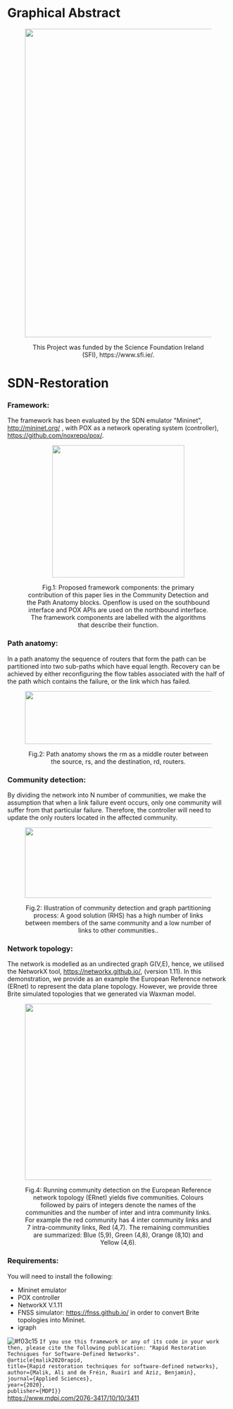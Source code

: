 # Graphical Abstract

<div class="container">
  <div class="subcontainer">
    <figure>
      <p align="center">
      <img  src="https://user-images.githubusercontent.com/12594727/81291894-90dfc400-9062-11ea-8273-49380d922d2b.png" width="700" height="700"/>
      <figcaption><p align="center">This Project was funded by the Science Foundation Ireland (SFI), https://www.sfi.ie/. </figcaption>
    </figure>
  </div>
</div>

# SDN-Restoration

### Framework:
The framework has been evaluated by the SDN emulator "Mininet", http://mininet.org/ , with POX as a network operating system
(controller), https://github.com/noxrepo/pox/.
<div class="container">
  <div class="subcontainer">
    <figure>
      <p align="center">
      <img  src="https://user-images.githubusercontent.com/12594727/79400075-0e8d4400-7f7d-11ea-9315-b01b57f44d7c.png" width="300" height="300"/>
      <figcaption><p align="center">Fig.1: Proposed framework components: the primary contribution of this paper lies in the Community Detection and the Path Anatomy blocks. Openflow is used on the southbound interface and POX APIs are used on the northbound interface. The framework components are labelled with the algorithms that describe their function.</figcaption>
    </figure>
  </div>
</div>

### Path anatomy: 
In a path anatomy the sequence of routers that form the path can be partitioned into two sub-paths which have equal length. Recovery can be achieved by either reconfiguring the flow tables associated with the half of the path which contains the failure, or the link which has failed.
<div class="container">
  <div class="subcontainer">
    <figure>
      <p align="center">
      <img  src="https://user-images.githubusercontent.com/12594727/79400752-fdddcd80-7f7e-11ea-89eb-e6bd8b49ccac.png" width="450" height="120"/>
      <figcaption><p align="center">Fig.2: Path anatomy shows the rm as a middle router between the source, rs, and the destination, rd, routers.</figcaption>
    </figure>
  </div>
</div>

### Community detection: 
By dividing the network into N number of communities, we make the assumption that when a link failure event occurs, only one community will suffer from that particular failure. Therefore, the controller will need to update the only routers located in the affected community.

<div class="container">
  <div class="subcontainer">
    <figure>
      <p align="center">
      <img  src="https://user-images.githubusercontent.com/12594727/79401131-2914ec80-7f80-11ea-8435-662617e618d1.png" width="450" height="160"/>
      <figcaption><p align="center">Fig.2: Illustration of community detection and graph partitioning process: A good solution (RHS) has a high number of links between members of the same community and a low number of links to other communities..</figcaption>
    </figure>
  </div>
</div>



### Network topology: 
The network is modelled as an undirected graph G(V,E), hence, we utilised the NetworkX tool, https://networkx.github.io/, (version 1.11). In this demonstration, we provide as an example the European Reference network (ERnet) to represent the data plane topology. However, we provide three Brite simulated topologies that we generated via Waxman model.
 <div class="container">
  <div class="subcontainer">
    <figure>
      <p align="center">
<img  src= "https://user-images.githubusercontent.com/12594727/79400322-d20e1800-7f7d-11ea-9a51-dcb4d625e2d8.png"
     width="500" height="400"/>
        <figcaption><p align="center">Fig.4: Running community detection on the European Reference network topology (ERnet)
yields five communities. Colours followed by pairs of integers 
denote the names of the communities and the number of inter and intra community links. For example the red community has 4 inter community links and 7 intra-community links, Red (4,7).
The remaining communities are summarized: Blue (5,9), Green (4,8), Orange (8,10) and Yellow (4,6).</figcaption>
    </figure>
  </div>
</div>

### Requirements:
You will need to install the following:
- Mininet emulator
- POX controller
- NetworkX V.1.11
- FNSS simulator: https://fnss.github.io/ in order to convert Brite topologies into Mininet.
- igraph

![#f03c15](https://placehold.it/15/f03c15/000000?text=+) `If you use this framework or any of its code in your work then, please cite the following publication: "Rapid Restoration Techniques for Software-Defined Networks".` <br>
`@article{malik2020rapid,` <br>
`title={Rapid restoration techniques for software-defined networks},` <br>
`author={Malik, Ali and de Fréin, Ruairí and Aziz, Benjamin},` <br>
`journal={Applied Sciences},` <br>
`year={2020},`<br>
`publisher={MDPI}}` <br>
 https://www.mdpi.com/2076-3417/10/10/3411
